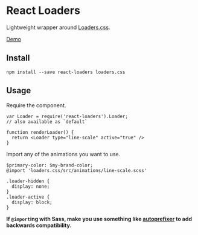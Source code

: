 # React Loaders

Lightweight wrapper around [Loaders.css](https://github.com/ConnorAtherton/loaders.css).

[Demo](http://jonjaques.github.com/react-loaders)

## Install

```
npm install --save react-loaders loaders.css
```


## Usage

Require the component.

```
var Loader = require('react-loaders').Loader;
// also available as `default`

function renderLoader() {
  return <Loader type="line-scale" active="true" />
}

```

Import any of the animations you want to use.

```
$primary-color: $my-brand-color;
@import 'loaders.css/src/animations/line-scale.scss'

.loader-hidden {
  display: none;
}
.loader-active {
  display: block;
}
```

**If `@import`ing with Sass, make you use something like [autoprefixer](https://github.com/postcss/autoprefixer) to add backwards compatibility.**
